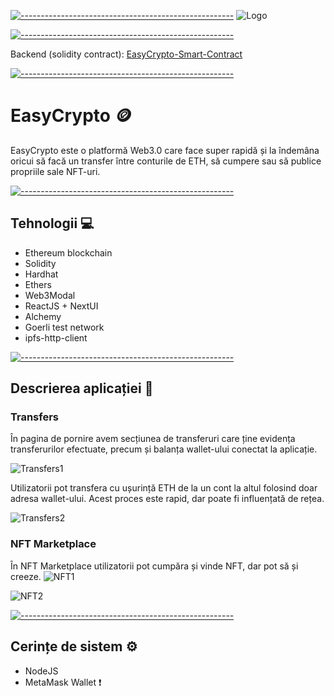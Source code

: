 [![-----------------------------------------------------](https://raw.githubusercontent.com/andreasbm/readme/master/assets/lines/colored.png)]()
![Logo](https://firebasestorage.googleapis.com/v0/b/volunteerish-ed549.appspot.com/o/EasyCrypto%2FEasyCrypto.png?alt=media&token=1e07b43f-6cf5-4ff2-af4b-bff3c6169fde)

[![-----------------------------------------------------](https://raw.githubusercontent.com/andreasbm/readme/master/assets/lines/colored.png)]()

Backend (solidity contract): [EasyCrypto-Smart-Contract](https://github.com/KiLLg0r/EasyCrypto-Smart-Contract)

[![-----------------------------------------------------](https://raw.githubusercontent.com/andreasbm/readme/master/assets/lines/colored.png)]()
# EasyCrypto :coin:

EasyCrypto este o platformă Web3.0 care face super rapidă și la îndemâna oricui să facă un transfer între conturile de ETH, să cumpere sau să publice propriile sale NFT-uri.

[![-----------------------------------------------------](https://raw.githubusercontent.com/andreasbm/readme/master/assets/lines/colored.png)]()
## Tehnologii 💻

- Ethereum blockchain
- Solidity
- Hardhat
- Ethers
- Web3Modal
- ReactJS + NextUI
- Alchemy
- Goerli test network
- ipfs-http-client

[![-----------------------------------------------------](https://raw.githubusercontent.com/andreasbm/readme/master/assets/lines/colored.png)]()
## Descrierea aplicației 👀

### Transfers

În pagina de pornire avem secțiunea de transferuri care ține evidența transferurilor efectuate, precum și balanța wallet-ului conectat la aplicație.

![Transfers1](https://firebasestorage.googleapis.com/v0/b/volunteerish-ed549.appspot.com/o/EasyCrypto%2FScreen%20Shot%202022-07-28%20at%2010.29.52.png?alt=media&token=57403571-ed4a-48dd-bae6-2848809bdd75)

Utilizatorii pot transfera cu ușurință ETH de la un cont la altul folosind doar adresa wallet-ului. Acest proces este rapid, dar poate fi influențată de rețea.

![Transfers2](https://firebasestorage.googleapis.com/v0/b/volunteerish-ed549.appspot.com/o/EasyCrypto%2FScreen%20Shot%202022-07-28%20at%2010.28.24.png?alt=media&token=28b6de2d-bc24-4336-8127-3597cd628f2d)

### NFT Marketplace

În NFT Marketplace utilizatorii pot cumpăra și vinde NFT, dar pot să și creeze.
![NFT1](https://firebasestorage.googleapis.com/v0/b/volunteerish-ed549.appspot.com/o/EasyCrypto%2FScreen%20Shot%202022-07-28%20at%2010.25.47.png?alt=media&token=11c63f96-0a2b-4490-94c8-0b436102bdd8)

![NFT2](https://firebasestorage.googleapis.com/v0/b/volunteerish-ed549.appspot.com/o/EasyCrypto%2FScreen%20Shot%202022-07-28%20at%2010.27.10.png?alt=media&token=7ffbfaba-d4f0-468b-b440-ef7d0d00622a)

[![-----------------------------------------------------](https://raw.githubusercontent.com/andreasbm/readme/master/assets/lines/colored.png)]()
## Cerințe de sistem ⚙️
- NodeJS
- MetaMask Wallet ❗
